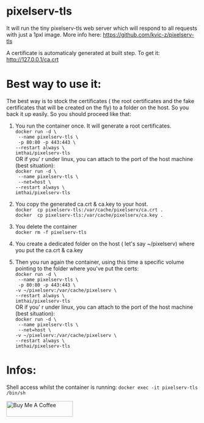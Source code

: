 # pixelserv-tls
It will run the tiny pixelserv-tls web server which will respond to all requests with just a 1pxl image.
More info here: https://github.com/kvic-z/pixelserv-tls

A certificate is automaticaly generated at built step.
To get it: http://127.0.0.1/ca.crt

# Best way to use it:

The best way is to stock the certificates ( the root certificates and the fake certificates that will be created on the fly) to a folder on the host. So you back it up easily. 
So you should proceed like that:  
1) You run the container once. It will generate a root certificates.  
`docker run -d \`  
` --name pixelserv-tls \`  
` -p 80:80 -p 443:443 \`  
`--restart always \`  
`imthai/pixelserv-tls`  
OR 
if you' r under linux, you can attach to the port of the host machine (best situation):  
`docker run -d \`  
` --name pixelserv-tls \`  
` --net=host \`  
`--restart always \`  
`imthai/pixelserv-tls`

2) You copy the generated ca.crt & ca.key to your host.  
`docker  cp pixelserv-tls:/var/cache/pixelserv/ca.crt .`  
`docker  cp pixelserv-tls:/var/cache/pixelserv/ca.key .`   

3) You delete the container  
`docker rm -f pixelserv-tls`  

4) You create a dedicated folder on the host ( let's say ~/pixelserv) where you put the ca.crt & ca.key  

5) Then you run again the container, using this time a specific volume pointing to the folder where you've put the certs:  
`docker run -d \`  
` --name pixelserv-tls \`   
` -p 80:80 -p 443:443 \`  
`-v ~/pixelserv:/var/cache/pixelserv \  `  
`--restart always \`  
`imthai/pixelserv-tls`  
OR 
if you' r under linux, you can attach to the port of the host machine (best situation):  
`docker run -d \`  
` --name pixelserv-tls \`  
` --net=host \`  
`-v ~/pixelserv:/var/cache/pixelserv \  `  
`--restart always \`  
`imthai/pixelserv-tls`


# Infos:
Shell access whilst the container is running: `docker exec -it pixelserv-tls /bin/sh`


<a href="https://www.buymeacoffee.com/pbear" target="_blank"><img src="https://cdn.buymeacoffee.com/buttons/default-orange.png" alt="Buy Me A Coffee" height="41" width="174"></a>
